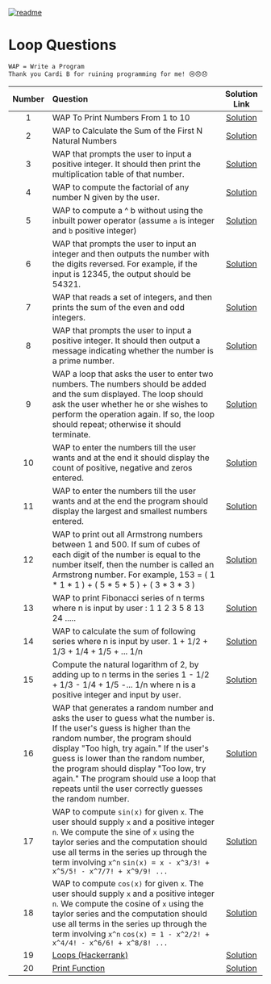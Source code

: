 [![readme](https://img.shields.io/badge/quick%20link-Back%20To%20Main%20Readme%20File-1f72ff.svg)](../README.md)

# Loop Questions

```txt
WAP = Write a Program
Thank you Cardi B for ruining programming for me! 😢😞😞
```

| Number | Question | Solution Link |
|:------:|:---------|:-------------:|
| 1 | WAP To Print Numbers From 1 to 10 | [Solution](../solution-bank/loop/solution_1.py) |
| 2 | WAP to Calculate the Sum of the First N Natural Numbers | [Solution](../solution-bank/loop/solution_2.py) |
| 3 | WAP that prompts the user to input a positive integer. It should then print the multiplication table of that number. | [Solution](../solution-bank/loop/solution_3.py) |
| 4 | WAP to compute the factorial of any number N given by the user. | [Solution](../solution-bank/loop/solution_4.py) |
| 5 | WAP to compute a ^ b without using the inbuilt power operator (assume `a` is integer and `b` positive integer)| [Solution](../solution-bank/loop/solution_5.py) |
| 6 | WAP that prompts the user to input an integer and then outputs the number with the digits reversed. For example, if the input is 12345, the output should be 54321. | [Solution](../solution-bank/loop/solution_6.py) |
| 7 | WAP that reads a set of integers, and then prints the sum of the even and odd integers. | [Solution](../solution-bank/loop/solution_7.py) |
| 8 | WAP that prompts the user to input a positive integer. It should then output a message indicating whether the number is a prime number. | [Solution](../solution-bank/loop/solution_8.py) |
| 9 | WAP a loop that asks the user to enter two numbers. The numbers should be added and the sum displayed. The loop should ask the user whether he or she wishes to perform the operation again. If so, the loop should repeat; otherwise it should terminate.| [Solution](../solution-bank/loop/solution_9.py) |
| 10 | WAP to enter the numbers till the user wants and at the end it should display the count of positive, negative and zeros entered. | [Solution](../solution-bank/loop/solution_10.py) |
| 11 | WAP to enter the numbers till the user wants and at the end the program should display the largest and smallest numbers entered. | [Solution](../solution-bank/loop/solution_11.py) |
| 12 | WAP to print out all Armstrong numbers between 1 and 500. If sum of cubes of each digit of the number is equal to the number itself, then the number is called an Armstrong number. For example, 153 = ( 1 * 1 * 1 ) + ( 5 * 5 * 5 ) + ( 3 * 3 * 3 ) | [Solution](../solution-bank/loop/solution_12.py) |
| 13 | WAP to print Fibonacci series of n terms where n is input by user : 1 1 2 3 5 8 13 24 ..... | [Solution](../solution-bank/loop/solution_13.py) |
| 14 | WAP to calculate the sum of following series where n is input by user. 1 + 1/2 + 1/3 + 1/4 + 1/5 + ... 1/n | [Solution](../solution-bank/loop/solution_14.py) |
| 15 | Compute the natural logarithm of 2, by adding up to n terms in the series 1 - 1/2 + 1/3 - 1/4 + 1/5 -... 1/n where n is a positive integer and input by user. | [Solution](../solution-bank/loop/solution_15.py) |
| 16 | WAP that generates a random number and asks the user to guess what the number is. If the user's guess is higher than the random number, the program should display "Too high, try again." If the user's guess is lower than the random number, the program should display "Too low, try again." The program should use a loop that repeats until the user correctly guesses the random number. | [Solution](../solution-bank/loop/solution_16.py) |
| 17 | WAP to compute `sin(x)` for given `x`. The user should supply `x` and a positive integer `n`. We compute the sine of `x` using the taylor series and the computation should use all terms in the series up through the term involving `x^n` `sin(x) = x - x^3/3! + x^5/5! - x^7/7! + x^9/9! ...` | [Solution](../solution-bank/loop/solution_17.py) |
| 18 | WAP to compute `cos(x)` for given `x`. The user should supply `x` and a positive integer `n`. We compute the cosine of `x` using the taylor series and the computation should use all terms in the series up through the term involving `x^n` `cos(x) = 1 - x^2/2! + x^4/4! - x^6/6! + x^8/8! ...` | [Solution](../solution-bank/loop/solution_18.py) |
| 19 | [Loops (Hackerrank)](https://www.hackerrank.com/challenges/python-loops) | [Solution](https://github.com/anishLearnsToCode/hackerrank-python/blob/master/introduction/Loops.py) |
| 20 | [Print Function](https://www.hackerrank.com/challenges/python-print) | [Solution](https://github.com/anishLearnsToCode/hackerrank-python/blob/master/introduction/PrintFunction.py) |

